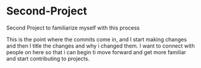 # Second-Project
Second Project to familiarize myself with this process

This is the point where the commits come in, and I start making changes and then I title the changes and why i changed them.
I want to connect with people on here so that i can begin ti move forward and get more familiar and start contributing to projects.
